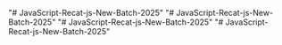 "# JavaScript-Recat-js-New-Batch-2025" 
"# JavaScript-Recat-js-New-Batch-2025" 
"# JavaScript-Recat-js-New-Batch-2025" 
"# JavaScript-Recat-js-New-Batch-2025" 
